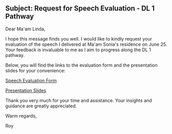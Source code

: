 

## Subject: Request for Speech Evaluation - DL 1 Pathway

Dear Ma'am Linda,

I hope this message finds you well. I would like to kindly request your evaluation of the speech I delivered at Ma'am Sonia's residence on June 25. Your feedback is invaluable to me as I aim to progress along the DL 1 pathway.

Below, you will find the links to the evaluation form and the presentation slides for your convenience:

[Speech Evaluation Form](Eval-First_Speech.pdf)

[Presentation Slides](presentation.pdf)

Thank you very much for your time and assistance. Your insights and guidance are greatly appreciated.

Warm regards,

Roy